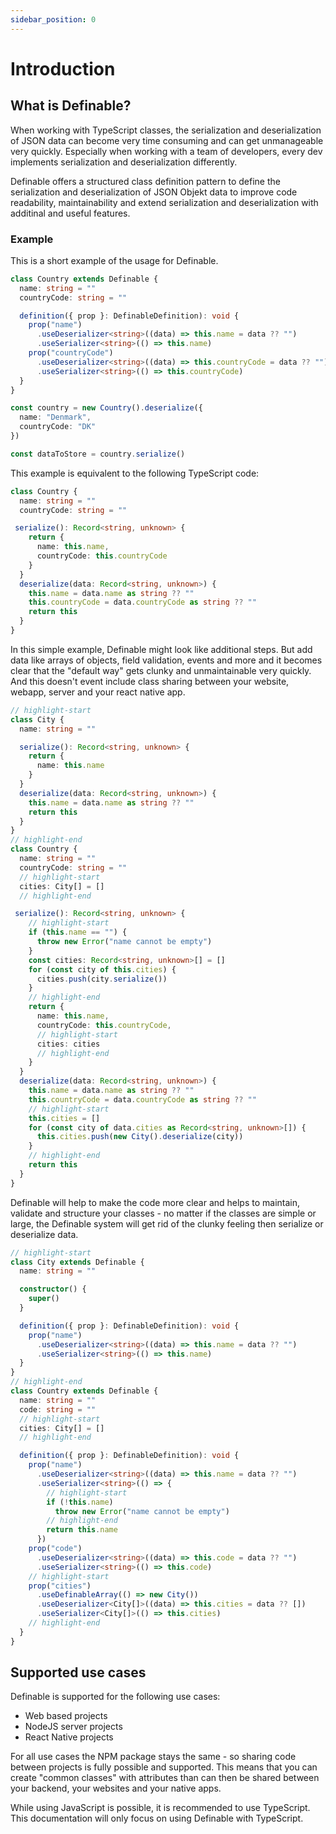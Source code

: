 ```yaml
---
sidebar_position: 0
---
```


# Introduction

## What is Definable?

When working with TypeScript classes, the serialization and deserialization of JSON data can become very time consuming and can get unmanageable very quickly. Especially when working with a team of developers, every dev implements serialization and deserialization differently.

Definable offers a structured class definition pattern to define the serialization and deserialization of JSON Objekt data to improve code readability, maintainability and extend serialization and deserialization with additinal and useful features.

### Example

This is a short example of the usage for Definable.

```ts
class Country extends Definable {
  name: string = ""
  countryCode: string = ""

  definition({ prop }: DefinableDefinition): void {
    prop("name")
      .useDeserializer<string>((data) => this.name = data ?? "")
      .useSerializer<string>(() => this.name)
    prop("countryCode")
      .useDeserializer<string>((data) => this.countryCode = data ?? "")
      .useSerializer<string>(() => this.countryCode)
  }
}

const country = new Country().deserialize({
  name: "Denmark",
  countryCode: "DK"
})

const dataToStore = country.serialize()
```

This example is equivalent to the following TypeScript code:
```ts
class Country {
  name: string = ""
  countryCode: string = ""

 serialize(): Record<string, unknown> {
    return {
      name: this.name,
      countryCode: this.countryCode
    }
  }
  deserialize(data: Record<string, unknown>) {
    this.name = data.name as string ?? ""
    this.countryCode = data.countryCode as string ?? ""
    return this
  }
}
```

In this simple example, Definable might look like additional steps. But add data like arrays of objects, field validation, events and more and it becomes clear that the "default way" gets clunky and unmaintainable very quickly.
And this doesn't event include class sharing between your website, webapp, server and your react native app.

```ts
// highlight-start
class City {
  name: string = ""

  serialize(): Record<string, unknown> {
    return {
      name: this.name
    }
  }
  deserialize(data: Record<string, unknown>) {
    this.name = data.name as string ?? ""
    return this
  }
}
// highlight-end
class Country {
  name: string = ""
  countryCode: string = ""
  // highlight-start
  cities: City[] = []
  // highlight-end

 serialize(): Record<string, unknown> {
    // highlight-start
    if (this.name == "") {
      throw new Error("name cannot be empty")
    }
    const cities: Record<string, unknown>[] = []
    for (const city of this.cities) {
      cities.push(city.serialize())
    }
    // highlight-end
    return {
      name: this.name,
      countryCode: this.countryCode,
      // highlight-start
      cities: cities
      // highlight-end
    }
  }
  deserialize(data: Record<string, unknown>) {
    this.name = data.name as string ?? ""
    this.countryCode = data.countryCode as string ?? ""
    // highlight-start
    this.cities = []
    for (const city of data.cities as Record<string, unknown>[]) {
      this.cities.push(new City().deserialize(city))
    }
    // highlight-end
    return this
  }
}
```

Definable will help to make the code more clear and helps to maintain, validate and structure your classes - no matter if the classes are simple or large, the Definable system will get rid of the clunky feeling then serialize or deserialize data.
```ts
// highlight-start
class City extends Definable {
  name: string = ""

  constructor() {
    super()
  }

  definition({ prop }: DefinableDefinition): void {
    prop("name")
      .useDeserializer<string>((data) => this.name = data ?? "")
      .useSerializer<string>(() => this.name)
  }
}
// highlight-end
class Country extends Definable {
  name: string = ""
  code: string = ""
  // highlight-start
  cities: City[] = []
  // highlight-end

  definition({ prop }: DefinableDefinition): void {
    prop("name")
      .useDeserializer<string>((data) => this.name = data ?? "")
      .useSerializer<string>(() => {
        // highlight-start
        if (!this.name)
          throw new Error("name cannot be empty")
        // highlight-end
        return this.name
      })
    prop("code")
      .useDeserializer<string>((data) => this.code = data ?? "")
      .useSerializer<string>(() => this.code)
    // highlight-start
    prop("cities")
      .useDefinableArray(() => new City())
      .useDeserializer<City[]>((data) => this.cities = data ?? [])
      .useSerializer<City[]>(() => this.cities)
    // highlight-end
  }
}
```

## Supported use cases

Definable is supported for the following use cases:
- Web based projects
- NodeJS server projects
- React Native projects

For all use cases the NPM package stays the same - so sharing code between projects is fully possible and supported. This means that you can create "common classes" with attributes than can then be shared between your backend, your websites and your native apps.

While using JavaScript is possible, it is recommended to use TypeScript. This documentation will only focus on using Definable with TypeScript.